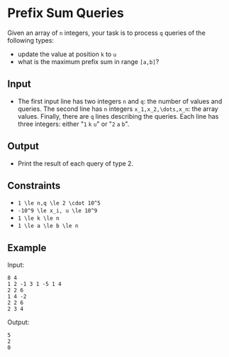 # Prefix Sum Queries 

Given an array of ```n``` integers, your task is to process ```q``` queries of the following types:

- update the value at position ```k``` to ```u```
- what is the maximum prefix sum in range ```[a,b]```?

## Input
- The first input line has two integers ```n``` and ```q```: the number of values and queries.
The second line has ```n``` integers ```x_1,x_2,\dots,x_n```: the array values.
Finally, there are ```q``` lines describing the queries. Each line has three integers: either "```1``` ```k``` ```u```" or "```2``` ```a``` ```b```".
## Output
- Print the result of each query of type 2.
## Constraints

- ```1 \le n,q \le 2 \cdot 10^5```
- ```-10^9 \le x_i, u \le 10^9```
- ```1 \le k \le n```
- ```1 \le a \le b \le n```

## Example
Input:
```
8 4
1 2 -1 3 1 -5 1 4
2 2 6
1 4 -2
2 2 6
2 3 4
```

Output:
```
5
2
0
```

